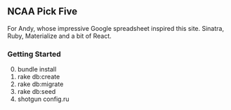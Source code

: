 ## NCAA Pick Five

For Andy, whose impressive Google spreadsheet inspired this site. Sinatra, Ruby, Materialize and a bit of React.

### Getting Started
0. bundle install
1. rake db:create
2. rake db:migrate
3. rake db:seed
4. shotgun config.ru
